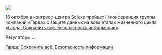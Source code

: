 <!--2025-08-27 11:40:59-->
<div class="yb">
  <div class="rss habr"><img src="https://habrastorage.org/getpro/habr/upload_files/b19/78b/1c7/b1978b1c7b7c8f3988cb200263f876ed.png" /><p>16 октября в конгресс-центре Soluxe пройдет III конференция группы компаний «Гарда» о защите данных на всех этапах жизненного цикла <a href="https://saveall.garda.ai/?utm%5C_source=habr&amp;utm%5C_medium=post&amp;utm%5C_campaign=saveall16-10-2025" rel="noopener noreferrer nofollow">«Гарда: Сохранить всё. Безопасность информации»</a>.</p><p>Регуляторы,... <p class="titl"><a href="https://habr.com/ru/companies/garda/news/941232/?utm_source=habrahabr&utm_medium=rss&utm_campaign=941232">Гарда: Сохранить всё. Безопасность информации</a></p></div>
</div>
